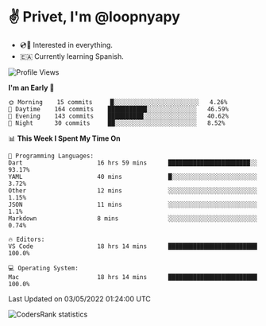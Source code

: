 # ✌️ Privet, I'm @loopnyapy

- 💿📀 Interested in everything.
- 🇪🇦 Currently learning Spanish.

<!--START_SECTION:waka-->
![Profile Views](http://img.shields.io/badge/Profile%20Views-9-blue)

**I'm an Early 🐤** 

```text
🌞 Morning    15 commits     █░░░░░░░░░░░░░░░░░░░░░░░░   4.26% 
🌆 Daytime    164 commits    ███████████░░░░░░░░░░░░░░   46.59% 
🌃 Evening    143 commits    ██████████░░░░░░░░░░░░░░░   40.62% 
🌙 Night      30 commits     ██░░░░░░░░░░░░░░░░░░░░░░░   8.52%

```


📊 **This Week I Spent My Time On** 

```text
💬 Programming Languages: 
Dart                     16 hrs 59 mins      ███████████████████████░░   93.17% 
YAML                     40 mins             █░░░░░░░░░░░░░░░░░░░░░░░░   3.72% 
Other                    12 mins             ░░░░░░░░░░░░░░░░░░░░░░░░░   1.15% 
JSON                     11 mins             ░░░░░░░░░░░░░░░░░░░░░░░░░   1.1% 
Markdown                 8 mins              ░░░░░░░░░░░░░░░░░░░░░░░░░   0.74%

🔥 Editors: 
VS Code                  18 hrs 14 mins      █████████████████████████   100.0%

💻 Operating System: 
Mac                      18 hrs 14 mins      █████████████████████████   100.0%

```


 Last Updated on 03/05/2022 01:24:00 UTC
<!--END_SECTION:waka-->

![CodersRank statistics](https://cr-ss-service.azurewebsites.net/api/ScreenShot?widget=summary&username=loopnyapy)
